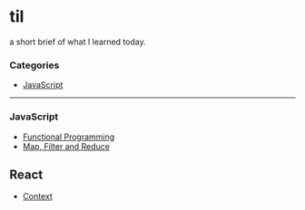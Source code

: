 # til
a short brief of what I learned today.

### Categories

* [JavaScript](#javascript)

------

### JavaScript

- [Functional Programming](javascript/functional-programming.md)
- [Map, Filter and Reduce](javascript/map-filter-reduce.md)

## React

- [Context](react/context.md)